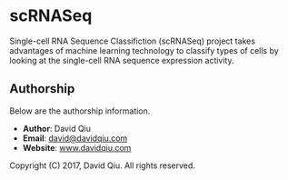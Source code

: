 # scRNASeq

Single-cell RNA Sequence Classifiction (scRNASeq) project takes advantages of 
machine learning technology to classify types of cells by looking at the 
single-cell RNA sequence expression activity.


## Authorship

Below are the authorship information.

  * __Author__:  David Qiu
  * __Email__:   david@davidqiu.com
  * __Website__: www.davidqiu.com

Copyright (C) 2017, David Qiu. All rights reserved.


